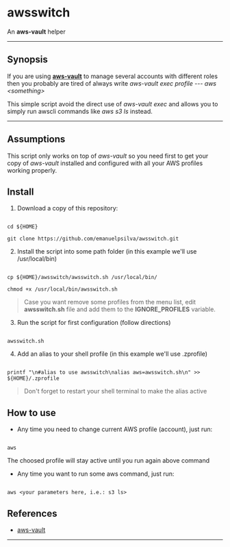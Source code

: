# awsswitch

An **aws-vault** helper

***

## Synopsis

If you are using **[aws-vault](https://github.com/99designs/aws-vault)** to manage several accounts with different roles then you probably are tired of always write *aws-vault exec profile --- aws \<something\>*

This simple script avoid the direct use of *aws-vault exec* and allows you to simply run awscli commands like *aws s3 ls* instead.

***

## Assumptions

This script only works on top of *aws-vault* so you need first to get your copy of *aws-vault* installed and configured with all your AWS profiles working properly.

## Install

1. Download a copy of this repository:

```

cd ${HOME}

git clone https://github.com/emanuelpsilva/awsswitch.git

```

2. Install the script into some path folder (in this example we'll use /usr/local/bin)

```

cp ${HOME}/awsswitch/awsswitch.sh /usr/local/bin/

chmod +x /usr/local/bin/awsswitch.sh

```

> Case you want remove some profiles from the menu list, edit **awsswitch.sh** file and add them to the **IGNORE_PROFILES** variable.

3. Run the script for first configuration (follow directions)

```

awsswitch.sh

```

4. Add an alias to your shell profile (in this example we'll use .zprofile)

```

printf "\n#alias to use awsswitch\nalias aws=awsswitch.sh\n" >> ${HOME}/.zprofile

```

> Don't forget to restart your shell terminal to make the alias active

## How to use

- Any time you need to change current AWS profile (account), just run:

```

aws

```

The choosed profile will stay active until you run again above command

- Any time you want to run some aws command, just run:

```

aws <your parameters here, i.e.: s3 ls>

```

## References

  

*  [aws-vault](https://github.com/99designs/aws-vault)

***